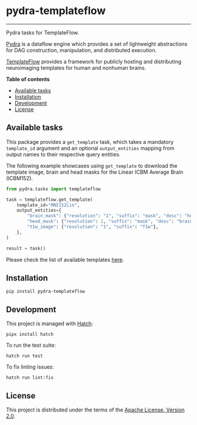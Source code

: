 # pydra-templateflow

----

Pydra tasks for TemplateFlow.

[Pydra][pydra] is a dataflow engine which provides
a set of lightweight abstractions for DAG
construction, manipulation, and distributed execution.

[TemplateFlow][templateflow] provides a framework
for publicly hosting and distributing neuroimaging templates
for human and nonhuman brains.

**Table of contents**

- [Available tasks](#available-tasks)
- [Installation](#installation)
- [Development](#development)
- [License](#license)

## Available tasks

This package provides a `get_template` task, which takes a mandatory `template_id` argument
and an optional `output_entities` mapping from output names to their respective query entities.

The following example showcases using `get_template` to download the template image,
brain and head masks for the Linear ICBM Average Brain (ICBM152).

```python
from pydra.tasks import templateflow

task = templateflow.get_template(
    template_id="MNI152Lin",
    output_entities={
        "brain_mask": {"resolution": "1", "suffix": "mask", "desc": "head"},
        "head_mask": {"resolution": 1, "suffix": "mask", "desc": "brain"},
        "t1w_image": {"resolution": "1", "suffix": "T1w"},
    },
)

result = task()
```

Please check the list of available templates [here][templateflow-browse].  

## Installation

```console
pip install pydra-templateflow
```

## Development

This project is managed with [Hatch][hatch]:

```console
pipx install hatch
```

To run the test suite:

```console
hatch run test
```

To fix linting issues:

```console
hatch run lint:fix
```

## License

This project is distributed under the terms of the [Apache License, Version 2.0][license].

[pydra]: https://pydra.readthedocs.io/
[templateflow]: https://www.templateflow.org/
[templateflow-browse]: https://www.templateflow.org/browse/
[hatch]: https://hatch.pypa.io/
[license]: https://spdx.org/licenses/Apache-2.0.html
